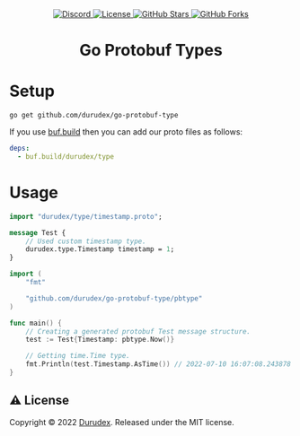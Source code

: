 <div align="center">
    <a href="https://discord.gg/4qcXbeVehZ">
        <img alt="Discord" src="https://img.shields.io/discord/882288646517035028?label=%F0%9F%92%AC%20discord">
    </a>
    <a href="https://github.com/durudex/go-protobuf-type/blob/main/LICENSE">
        <img alt="License" src="https://img.shields.io/github/license/durudex/go-protobuf-type?label=%F0%9F%93%95%20license">
    </a>
    <a href="https://github.com/durudex/go-protobuf-type/stargazers">
        <img alt="GitHub Stars" src="https://img.shields.io/github/stars/durudex/go-protobuf-type?label=%E2%AD%90%20stars&logo=sdf">
    </a>
    <a href="https://github.com/durudex/go-protobuf-type/network">
        <img alt="GitHub Forks" src="https://img.shields.io/github/forks/durudex/go-protobuf-type?label=%F0%9F%93%81%20forks">
    </a>
</div>

<h1 align="center">Go Protobuf Types</h1>

# Setup

```
go get github.com/durudex/go-protobuf-type
```

If you use [buf.build](https://docs.buf.build/introduction) then you can add our proto files as follows:

```yml
deps:
  - buf.build/durudex/type
```

# Usage

```proto
import "durudex/type/timestamp.proto";

message Test {
    // Used custom timestamp type.
    durudex.type.Timestamp timestamp = 1;
}
```

```go
import (
    "fmt"

    "github.com/durudex/go-protobuf-type/pbtype"
)

func main() {
    // Creating a generated protobuf Test message structure.
    test := Test{Timestamp: pbtype.Now()}

    // Getting time.Time type.
    fmt.Println(test.Timestamp.AsTime()) // 2022-07-10 16:07:08.243878 +0000 UTC
}
```

## ⚠️ License
Copyright © 2022 [Durudex](https://github.com/durudex). Released under the MIT license.
